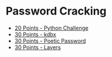 # Password Cracking

- [20 Points - Python Challenge](020_python_challenge.md)
- [30 Points - kdbx](030_kdbx.md)
- [30 Points - Poetic Password](030_poetic_password.md)
- [30 Points - Layers](030_layers.md)
